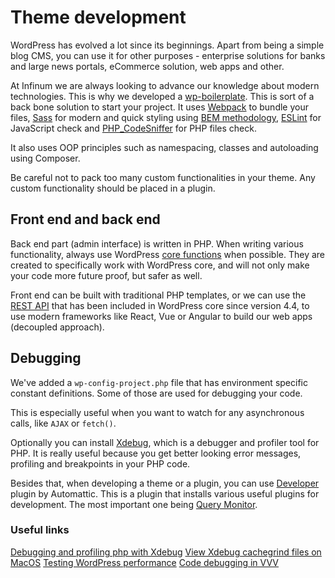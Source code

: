 # Theme development

WordPress has evolved a lot since its beginnings. Apart from being a simple blog CMS, you can use it for other purposes - enterprise solutions for banks and large news portals, eCommerce solution, web apps and other.

At Infinum we are always looking to advance our knowledge about modern technologies. This is why we developed a [wp-boilerplate](https://github.com/infinum/wp-boilerplate). This is sort of a back bone solution to start your project. It uses [Webpack](https://webpack.js.org/) to bundle your files, [Sass](http://sass-lang.com/) for modern and quick styling using [BEM methodology](http://getbem.com/), [ESLint](http://eslint.org/) for JavaScript check and [PHP_CodeSniffer](https://github.com/squizlabs/PHP_CodeSniffer) for PHP files check.

It also uses OOP principles such as namespacing, classes and autoloading using Composer.

Be careful not to pack too many custom functionalities in your theme. Any custom functionality should be placed in a plugin.

## Front end and back end

Back end part (admin interface) is written in PHP. When writing various functionality, always use WordPress [core functions](https://developer.wordpress.org/) when possible. They are created to specifically work with WordPress core, and will not only make your code more future proof, but safer as well.

Front end can be built with traditional PHP templates, or we can use the [REST API](https://developer.wordpress.org/rest-api/) that has been included in WordPress core since version 4.4, to use modern frameworks like React, Vue or Angular to build our web apps (decoupled approach).

## Debugging

We've added a `wp-config-project.php` file that has environment specific constant definitions. Some of those are used for debugging your code.

This is especially useful when you want to watch for any asynchronous calls, like `AJAX` or `fetch()`.

Optionally you can install [Xdebug](https://xdebug.org/), which is a debugger and profiler tool for PHP. It is really useful because you get better looking error messages, profiling and breakpoints in your PHP code.

Besides that, when developing a theme or a plugin, you can use [Developer](https://wordpress.org/plugins/developer/) plugin by Automattic. This is a plugin that installs various useful plugins for development. The most important one being [Query Monitor](https://wordpress.org/plugins/query-monitor/).

### Useful links

[Debugging and profiling php with Xdebug](https://www.sitepoint.com/debugging-and-profiling-php-with-xdebug/)
[View Xdebug cachegrind files on MacOS](http://nickology.com/2014/04/16/view-xdebug-cachegrind-files-on-mac-os/)
[Testing WordPress performance](https://codex.wordpress.org/Testing_WordPress_Performance)
[Code debugging in VVV](https://github.com/Varying-Vagrant-Vagrants/VVV/wiki/Code-Debugging)
